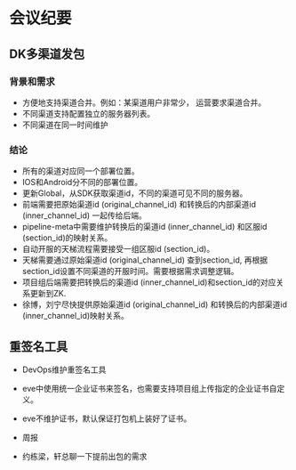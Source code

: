 # 会议纪要

## DK多渠道发包

### 背景和需求

* 方便地支持渠道合并。例如：某渠道用户非常少， 运营要求渠道合并。
* 不同渠道支持配置独立的服务器列表。
* 不同渠道在同一时间维护

### 结论

* 所有的渠道对应同一个部署位置。
* IOS和Android分不同的部署位置。
* 更新Global，从SDK获取渠道id，不同的渠道可见不同的服务器。
* 前端需要把原始渠道id (original_channel_id) 和转换后的内部渠道id (inner_channel_id) 一起传给后端。
* pipeline-meta中需要维护转换后的渠道id (inner_channel_id) 和区服id (section_id)的映射关系。
* 自动开服的天梯流程需要接受一组区服id (section_id)。
* 天梯需要通过原始渠道id (original_channel_id) 查到section_id, 再根据section_id设置不同渠道的开服时间。需要根据需求调整逻辑。
* 项目组后端需要把转换后的渠道id (inner_channel_id)和section_id的对应关系更新到ZK.
* 徐博，刘宁尽快提供原始渠道id (original_channel_id) 和转换后的内部渠道id (inner_channel_id)映射关系。

## 重签名工具

* DevOps维护重签名工具
* eve中使用统一企业证书来签名，也需要支持项目组上传指定的企业证书自定义。
* eve不维护证书，默认保证打包机上装好了证书。

* 周报
* 约栋梁，轩总聊一下提前出包的需求